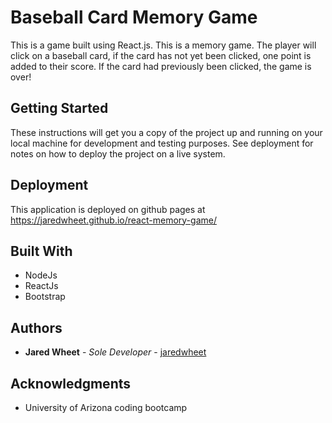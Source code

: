 # Baseball Card Memory Game

This is a game built using React.js.  This is a memory game.  The player will click on a baseball card, if the card has not yet been clicked, one point is added to their score.  If the card had previously been clicked, the game is over!  

## Getting Started

These instructions will get you a copy of the project up and running on your local machine for development and testing purposes. See deployment for notes on how to deploy the project on a live system.

## Deployment

This application is deployed on github pages at https://jaredwheet.github.io/react-memory-game/

## Built With

* NodeJs
* ReactJs
* Bootstrap

## Authors

* **Jared Wheet** - *Sole Developer* - [jaredwheet](https://github.com/jaredwheet)

## Acknowledgments

* University of Arizona coding bootcamp

